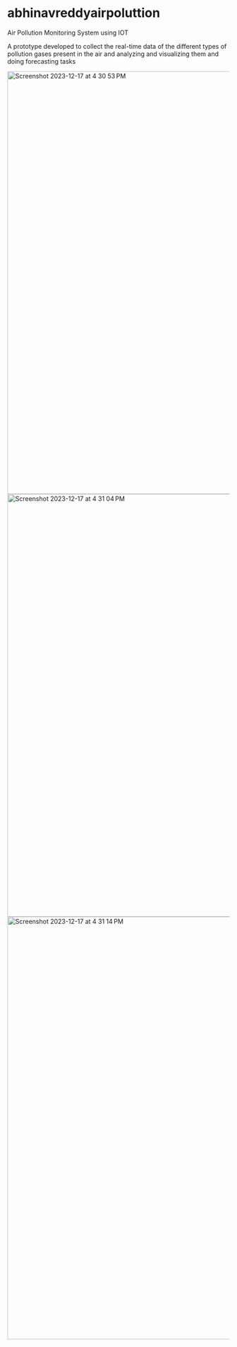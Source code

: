 # abhinavreddyairpoluttion
Air Pollution Monitoring System using IOT

A prototype developed to collect the real-time data of the different types of pollution gases present in the air and analyzing and visualizing them and doing forecasting tasks

<img width="956" alt="Screenshot 2023-12-17 at 4 30 53 PM" src="https://github.com/Abhinavreddy20/abhinavreddyairpoluttionmonitoring-system/assets/143411869/837d5a21-84a8-4b12-9640-19fb2338d78b">


<img width="956" alt="Screenshot 2023-12-17 at 4 31 04 PM" src="https://github.com/Abhinavreddy20/abhinavreddyairpoluttionmonitoring-system/assets/143411869/f55a145b-eb5a-4bfb-b19b-ee5eb52846ec">


<img width="956" alt="Screenshot 2023-12-17 at 4 31 14 PM" src="https://github.com/Abhinavreddy20/abhinavreddyairpoluttionmonitoring-system/assets/143411869/03c14678-6804-4689-88e6-edd462e78f8e">
